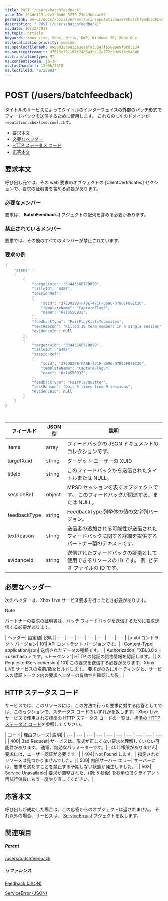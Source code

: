 ```yaml
---
title: POST (/users/batchfeedback)
assetID: f94dcf19-a4e3-5bd0-5276-23e43bdcae52
permalink: en-us/docs/xboxlive/rest/uri-reputationusersbatchfeedbackpost.html
description: " POST (/users/batchfeedback)"
ms.date: 10/12/2017
ms.topic: article
keywords: Xbox Live, Xbox, ゲーム, UWP, Windows 10, Xbox One
ms.localizationpriority: medium
ms.openlocfilehash: 0906d32a0e15b2eaaf9c33e7f658e9e9f0cd5124
ms.sourcegitcommit: d7613c791107f74b6a3dc12a372d9de916c0454b
ms.translationtype: MT
ms.contentlocale: ja-JP
ms.lasthandoff: 12/06/2018
ms.locfileid: "8728893"
---
```

# <a name="post-usersbatchfeedback"></a>POST (/users/batchfeedback)
タイトルのサービスによってタイトルのインターフェイスの外部のバッチ形式でフィードバックを送信するために使用します。 これらの Uri のドメインが`reputation.xboxlive.com`します。
 
  * [要求本文](#ID4EX)
  * [必要なヘッダー](#ID4E3E)
  * [HTTP ステータス コード](#ID4EWG)
  * [応答本文](#ID4EDAAC)
 
<a id="ID4EX"></a>

 
## <a name="request-body"></a>要求本文 
 
呼び出し元では、その web 要求のオブジェクトの [ClientCertificates] セクションで、要求の証明書を含める必要があります。
 
<a id="ID4EBB"></a>

 
### <a name="required-members"></a>必要なメンバー 
 
要求は、 **BatchFeedback**オブジェクトの配列を含める必要があります。 
  
<a id="ID4EPB"></a>

 
### <a name="prohibited-members"></a>禁止されているメンバー 
 
要求では、その他のすべてのメンバーが禁止されています。
  
<a id="ID4E3B"></a>

 
### <a name="sample-request"></a>要求の例 
 

```cpp
{
    "items" :
    [
        {
            "targetXuid": "33445566778899",
            "titleId": "6487",
            "sessionRef":
            {
                "scid": "372D829B-FA8E-471F-B696-07B61F09EC20",
                "templateName": "CaptureFlag5",
                "name": "Halo556932",
            },
            "feedbackType": "FairPlayKillsTeammates",
            "textReason": "Killed 19 team members in a single session",
            "evidenceId": null
        },
        {
            "targetXuid": "33445566778899",
            "titleId": "6487",
            "sessionRef":
            {
                "scid": "372D829B-FA8E-471F-B696-07B61F09EC20",
                "templateName": "CaptureFlag5",
                "name": "Halo556932",
            },
            "feedbackType": "FairPlayQuitter",
            "textReason": "Quit 6 times from 9 sessions",
            "evidenceId": null
        }
    ]
}

      
```

 
| <b>フィールド</b>| <b>JSON 型</b>| <b>説明</b>| 
| --- | --- | --- | 
| items| array| フィードバックの JSON ドキュメントのコレクションです。| 
| targetXuid| string| ターゲット ユーザーの XUID| 
| titleId| string| このフィードバックから送信されたタイトルまたは NULL。| 
| sessionRef| object| MPSD セッションを表すオブジェクトです。 このフィードバックが関連する、または NULL。| 
| feedbackType| string| FeedbackType 列挙体の値の文字列バージョン。| 
| textReason| string| 送信者の追加される可能性が送信されたフィードバックに関する詳細を提供するパートナー製のテキストです。| 
| evidenceId| string| 送信されたフィードバックの証拠として使用できるリソースの ID です。 例: ビデオ ファイルの ID です。| 
   
<a id="ID4E3E"></a>

 
## <a name="required-headers"></a>必要なヘッダー
 
次のヘッダーは、Xbox Live サービス要求を行ったとき必要があります。 

> [!NOTE] 
> パートナーの要求の証明書は、バッチ フィードバックを送信するために要求送信する必要があります。 


 
| ヘッダー| 設定値| 説明| 
| --- | --- | --- | --- | --- | --- | --- | 
| x xbl コントラクト バージョン| 101| API コントラクト バージョンです。| 
| Content-Type| application/json| 送信されたデータの種類です。| 
| Authorization| "XBL3.0 x =&lt;userhash > です。&lt;トークン >"| HTTP の認証の資格情報を認証します。| 
| X RequestedServiceVersion| 101| この要求を送信する必要があります、Xbox LIVE サービスの名前/数をビルドします。 要求がのみにルーティングと、サービスの認証トークン内の要求ヘッダーの有効性を確認した後。| 
  
<a id="ID4EWG"></a>

 
## <a name="http-status-codes"></a>HTTP ステータス コード
 
サービスでは、このリソースには、この方法で行った要求に対する応答としてでは、このセクションで、ステータス コードのいずれかを返します。 Xbox Live サービスで使用される標準の HTTP ステータス コードの一覧は、[標準の HTTP ステータス コード](../../additional/httpstatuscodes.md)を参照してください。
 
| コード| 理由フレーズ| 説明| 
| --- | --- | --- | --- | --- | --- | --- | --- | --- | --- | 
| 400| Bad Request| サービスは、形式が正しくない要求を理解していない可能性があります。 通常、無効なパラメーターです。| 
| 401| 権限がありません| 要求には、ユーザー認証が必要です。| 
| 404| Not Found します。| 指定されたリソースは見つかりませんでした。| 
| 500| 内部サーバー エラー| サーバーには、要求を満たすことを禁止する予期しない状態が発生しました。| 
| 503| Service Unavailable| 要求が調整された、(例: 5 秒後) を秒単位でクライアント再試行値後にもう一度やり直してください。| 
  
<a id="ID4EDAAC"></a>

 
## <a name="response-body"></a>応答本文 
 
呼び出しが成功した場合は、この応答からのオブジェクトは返されません。 それ以外の場合、サービスは、 [ServiceError](../../json/json-serviceerror.md)オブジェクトを返します。
  
<a id="ID4EXAAC"></a>

 
## <a name="see-also"></a>関連項目
 
<a id="ID4EZAAC"></a>

 
##### <a name="parent"></a>Parent 

[/users/batchfeedback](uri-reputationusersbatchfeedback.md)

  
<a id="ID4EFBAC"></a>

 
##### <a name="reference"></a>リファレンス 

[Feedback (JSON)](../../json/json-feedback.md)

 [ServiceError (JSON)](../../json/json-serviceerror.md)

   